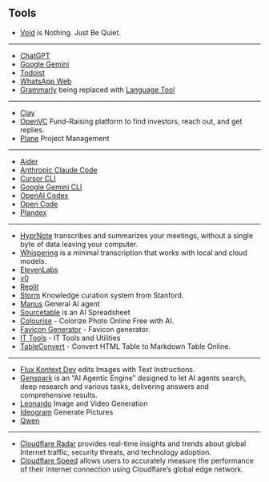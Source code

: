 ## Tools

- [Void](https://void.oinam.com) is Nothing. Just Be Quiet.

---

- [ChatGPT](https://chatgpt.com)
- [Google Gemini](https://gemini.google.com/)
- [Todoist](https://app.todoist.com/)
- [WhatsApp Web](https://web.whatsapp.com/)
- [Grammarly](https://app.grammarly.com/) being replaced with [Language Tool](https://languagetool.org/editor/)

---

- [Clay](https://app.clay.com/)
- [OpenVC](https://www.openvc.app/dashboard) Fund-Raising platform to find investors, reach out, and get replies.
- [Plane](https://plane.so/) Project Management

---

- [Aider](https://aider.chat)
- [Anthropic Claude Code](https://github.com/anthropics/claude-code)
- [Cursor CLI](https://cursor.com/cli)
- [Google Gemini CLI](https://github.com/google-gemini/gemini-cli)
- [OpenAI Codex](https://github.com/openai/codex)
- [Open Code](https://opencode.ai)
- [Plandex](https://plandex.ai)

---

- [HyprNote](https://hyprnote.com) transcribes and summarizes your meetings, without a single byte of data leaving your computer.
- [Whispering](https://github.com/epicenter-so/epicenter/tree/main/apps/whispering) is a minimal transcription that works with local and cloud models.
- [ElevenLabs](https://elevenlabs.io)
- [v0](https://v0.dev)
- [Replit](https://replit.com/~)
- [Storm](https://storm.genie.stanford.edu) Knowledge curation system from Stanford.
- [Manus](https://manus.im/) General AI agent
- [Sourcetable](https://sourcetable.com) is an AI Spreadsheet
- [Colourise](https://colourise.com) - Colorize Photo Online Free with AI.
- [Favicon Generator](https://realfavicongenerator.net) - Favicon generator.
- [IT Tools](https://it-tools.tech) - IT Tools and Utilities
- [TableConvert](https://tableconvert.com/html-to-markdown) - Convert HTML Table to Markdown Table Online.

---

- [Flux Kontext Dev](https://flux-kontext-dev.com) edits Images with Text Instructions.
- [Genspark](https://www.genspark.ai) is an “AI Agentic Engine” designed to let AI agents search, deep research and various tasks, delivering answers and comprehensive results.
- [Leonardo](https://app.leonardo.ai/) Image and Video Generation
- [Ideogram](https://ideogram.ai/) Generate Pictures
- [Qwen](https://qwen.ai/)

---

- [Cloudflare Radar](https://radar.cloudflare.com) provides real-time insights and trends about global Internet traffic, security threats, and technology adoption.
- [Cloudflare Speed](https://speed.cloudflare.com) allows users to accurately measure the performance of their Internet connection using Cloudflare’s global edge network.